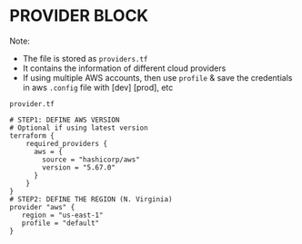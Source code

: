 # PROVIDER BLOCK
Note:
* The file is stored as `providers.tf`
* It contains the information of different cloud providers
* If using multiple AWS accounts, then use `profile` & save the credentials in aws `.config` file with [dev] [prod], etc

```
provider.tf
```

```hcl
# STEP1: DEFINE AWS VERSION
# Optional if using latest version
terraform {
    required_providers {
      aws = {
        source = "hashicorp/aws"
        version = "5.67.0"
      }
    }
}
# STEP2: DEFINE THE REGION (N. Virginia)
provider "aws" {
   region = "us-east-1"
   profile = "default"
}
```
